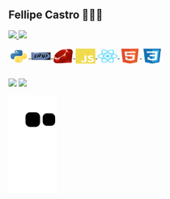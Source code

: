 ## Fellipe Castro 🧙🏽‍♂️
 <div>
  <a href="https://github.com/fellipecastro">
  <img height="180em" src="https://github-readme-stats.vercel.app/api?username=fellipecastro&show_icons=true&theme=dracula&include_all_commits=true&count_private=true"/>
  <img height="180em" src="https://github-readme-stats.vercel.app/api/top-langs/?username=rafaballerini&layout=compact&langs_count=7&theme=dracula"/>
</div>
<div style="display: inline_block"><br>
  <img align="center" alt="FC-Python" height="30" width="40" src="https://raw.githubusercontent.com/devicons/devicon/master/icons/python/python-original.svg">
  <img align="center" alt="FC-Csharp" height="30" width="40" src="https://raw.githubusercontent.com/devicons/devicon/master/icons/php/php-original.svg">
  <img align="center" alt="FC-Csharp" height="30" width="40" src="https://raw.githubusercontent.com/devicons/devicon/master/icons/ruby/ruby-original.svg">
  <img align="center" alt="FC-Js" height="30" width="40" src="https://raw.githubusercontent.com/devicons/devicon/master/icons/javascript/javascript-plain.svg">
  <img align="center" alt="FC-React" height="30" width="40" src="https://raw.githubusercontent.com/devicons/devicon/master/icons/react/react-original.svg">
  <img align="center" alt="FC-HTML" height="30" width="40" src="https://raw.githubusercontent.com/devicons/devicon/master/icons/html5/html5-original.svg">
  <img align="center" alt="FC-CSS" height="30" width="40" src="https://raw.githubusercontent.com/devicons/devicon/master/icons/css3/css3-original.svg">
</div>
  
  ##
 
<div> 
  <a href = "mailto:contact@fellipecastro.com"><img src="https://img.shields.io/badge/-Gmail-%23333?style=for-the-badge&logo=gmail&logoColor=white" target="_blank"></a>
  <a href="https://www.linkedin.com/in/fellipecastro" target="_blank"><img src="https://img.shields.io/badge/-LinkedIn-%230077B5?style=for-the-badge&logo=linkedin&logoColor=white" target="_blank"></a> 
 
  ![Snake animation](https://github.com/rafaballerini/rafaballerini/blob/output/github-contribution-grid-snake.svg)
 
</div>
